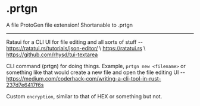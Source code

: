 # .prtgn
A file ProtoGen file extension! Shortanable to .prtgn


--------------------------------------------------

Rataui for a CLI UI for file editing and all sorts of stuff -- https://ratatui.rs/tutorials/json-editor/ \\ https://ratatui.rs \\ https://github.com/rhysd/tui-textarea

CLI command (prtgn) for doing things. Example, `prtgn new <filename>` or something like that would create a new file and open the file editing UI -- https://medium.com/coderhack-com/writing-a-cli-tool-in-rust-237d7e6417f6s

Custom `encryption`, similar to that of HEX or something but not.